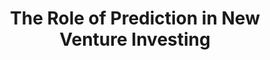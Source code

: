 ---
layout: article
comments: true
title: "The Role of Prediction in New Venture Investing"
excerpt: 
link: http://digitalknowledge.babson.edu/cgi/viewcontent.cgi?article=1490&context=fer
source: 
authors:
  - name: Robert Wiltbank
    affiliation: Willamette University
  - name: Richard Sudek
    affiliation: Chapman University
  - name: Stuart Read
    affiliation: IMD, Switzerland
abstract: 
---